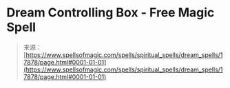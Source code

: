 <!--yml

category: 未分类

date: 2024-06-12 18:59:11

-->

# Dream Controlling Box - Free Magic Spell

> 来源：[https://www.spellsofmagic.com/spells/spiritual_spells/dream_spells/17878/page.html#0001-01-01](https://www.spellsofmagic.com/spells/spiritual_spells/dream_spells/17878/page.html#0001-01-01)
